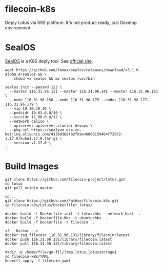 # filecoin-k8s
Deply Lotus via K8S platform. It's not product ready, just Develop environment.

# SealOS
[SealOS](https://github.com/fanux/sealos) is a K8S deply tool. See [official site](https://sealyun.com).
```
wget https://github.com/fanux/sealos/releases/download/v3.1.0-alpha.4/sealos && \
    chmod +x sealos && mv sealos /usr/bin
```
```
sealos init --passwd 123 \
  --master 116.31.96.131 --master 116.31.96.141 --master 116.31.96.151 \
  --node 116.31.96.158 --node 116.31.96.175 --nodes 116.31.96.177-116.31.96.179 \
  --vip 10.10.10.10 \
  --podcidr 10.63.0.0/10 \
  --svccidr 11.96.0.0/12 \
  --network calico \
  --apiserver apiserver.cluster.devops \
  --pkg-url https://sealyun.oss-cn-beijing.aliyuncs.com/413bd3624b2fb9e466601594b4f72072-1.17.0/kube1.17.0.tar.gz \
  --version v1.17.0 \
;
```

# Build Images
```
git clone https://github.com/filecoin-project/lotus.git
cd lotus
git pull origin master

cd ..
git clone https://github.com/PatHoo/filecoin-k8s.git
cp filecoin-k8s/Lotus/Dockerfile* lotus/

docker build -f Dockerfile-init -t lotus:hkc --network host  .
docker build -f Dockerfile-hkc -t ubuntu:hkc  .
docker build -f Dockerfile -t filecoin  .

<!-- Harbor -->
docker tag filecoin 116.31.96.131/library/filecoin:latest
docker push 116.31.96.131/library/filecoin:latest
docker pull 116.31.96.131/library/filecoin:latest

mkdir -p /home/file/go-fil/{tmp,lotus,lotusstorage}
cd filecoin-k8s/YAML
kubectl apply -f filecoin.yaml
```

